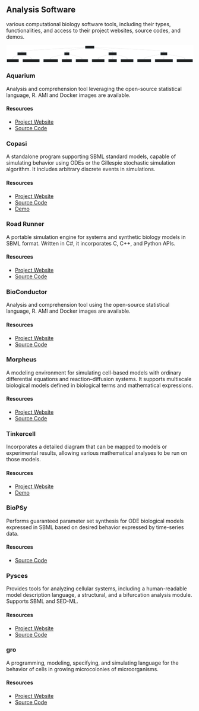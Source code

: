 ##  Analysis Software

various computational biology software tools, including their types, functionalities, and access to their project websites, source codes, and demos.

![AnalysisTools](graph/AnalysisTools.svg)

### Aquarium

Analysis and comprehension tool leveraging the open-source statistical language, R. AMI and Docker images are available.  

#### Resources

- [Project Website](https://www.aquarium.bio/)  
- [Source Code](https://code.bioconductor.org/)

### Copasi

A standalone program supporting SBML standard models, capable of simulating behavior using ODEs or the Gillespie stochastic simulation algorithm. It includes arbitrary discrete events in simulations.  

#### Resources

- [Project Website](http://copasi.org/)  
- [Source Code](https://github.com/copasi/COPASI)  
- [Demo](https://www.youtube.com/watch?v=4pH16ema-Lg&list=PLHUVSEH0UcxhpX3vhdSJmBcmJywy0PI1P&ab_channel=CopasiTutorials)

### Road Runner

A portable simulation engine for systems and synthetic biology models in SBML format. Written in C#, it incorporates C, C++, and Python APIs.  

#### Resources

- [Project Website](https://www.libroadrunner.org/)  
- [Source Code](https://sourceforge.net/projects/libroadrunner/files/)


### BioConductor

Analysis and comprehension tool using the open-source statistical language, R. AMI and Docker images are available.  

#### Resources

- [Project Website](https://www.bioconductor.org/)  
- [Source Code](https://code.bioconductor.org/)


### Morpheus

A modeling environment for simulating cell-based models with ordinary differential equations and reaction–diffusion systems. It supports multiscale biological models defined in biological terms and mathematical expressions.  

#### Resources

- [Project Website](http://morpheus.gitlab.io/)  
- [Source Code](https://gitlab.com/morpheus.lab/morpheus)


### Tinkercell

Incorporates a detailed diagram that can be mapped to models or experimental results, allowing various mathematical analyses to be run on those models.  

#### Resources

- [Project Website](http://www.tinkercell.com/)  
- [Demo](https://www.youtube.com/watch?v=WRpdorLsrK0&ab_channel=DeepakChandran)


### BioPSy

Performs guaranteed parameter set synthesis for ODE biological models expressed in SBML based on desired behavior expressed by time-series data.  

#### Resources

- [Source Code](https://github.com/dreal/biology)


### Pysces

Provides tools for analyzing cellular systems, including a human-readable model description language, a structural, and a bifurcation analysis module. Supports SBML and SED-ML.  

#### Resources

- [Project Website](https://pysces.sourceforge.net/)  
- [Source Code](https://sourceforge.net/projects/primer3/)


### gro

A programming, modeling, specifying, and simulating language for the behavior of cells in growing microcolonies of microorganisms.  

#### Resources

- [Project Website](https://depts.washington.edu/soslab/gro/)  
- [Source Code](https://github.com/klavinslab/gro)
